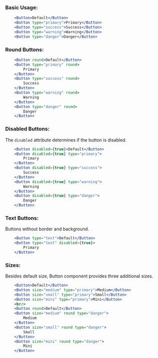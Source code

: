 ### Basic Usage:

```jsx
	<Button>Default</Button>
	<Button type="primary">Primary</Button>
	<Button type="success">Success</Button>
	<Button type="warning">Warning</Button>
	<Button type="danger">Danger</Button>
```

### Round Buttons:

```jsx
	<Button round>Default</Button>
	<Button type="primary" round>
		Primary
	</Button>
	<Button type="success" round>
		Success
	</Button>
	<Button type="warning" round>
		Warning
	</Button>
	<Button type="danger" round>
		Danger
	</Button>
```

### Disabled Buttons:

The `disabled` attribute determines if the button is disabled.

```jsx
	<Button disabled={true}>Default</Button>
	<Button disabled={true} type="primary">
		Primary
	</Button>
	<Button disabled={true} type="success">
		Success
	</Button>
	<Button disabled={true} type="warning">
		Warning
	</Button>
	<Button disabled={true} type="danger">
		Danger
	</Button>
```

### Text Buttons:

Buttons without border and background.

```jsx
	<Button type="text">Default</Button>
	<Button type="text" disabled={true}>
		Primary
	</Button>
```

### Sizes:

Besides default size, Button component provides three additional sizes.

```jsx
	<Button>Default</Button>
	<Button size="medium" type="primary">Medium</Button>
	<Button size="small" type="primary">Small</Button>
	<Button size="mini" type="primary">Mini</Button>
	<br/>
	<Button round>Default</Button>
	<Button size="medium" round type="danger">
		Medium
	</Button>
	<Button size="small" round type="danger">
		Small
	</Button>
	<Button size="mini" round type="danger">
		Mini
	</Button>
```
